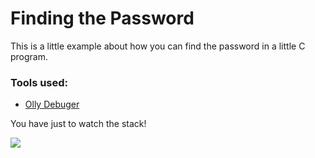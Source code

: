 # Finding the Password

This is a little example about how you can find the password in a little C program.

### Tools used:
  * [Olly Debuger](http://www.ollydbg.de/)

You have just to watch the stack!

![](https://raw.githubusercontent.com/toborochi/Personal-Projects/master/Assembly/Stack%20Stat.png)
